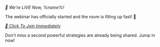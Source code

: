 *🔴 We\'re LIVE Now\, %name%\!*

The webinar has officially started and the room is filling up fast\! 🚀

[*🎥 Click To Join Immediately*](%link%)

Don\'t miss a second powerful strategies are already being shared\. Jump in now\!